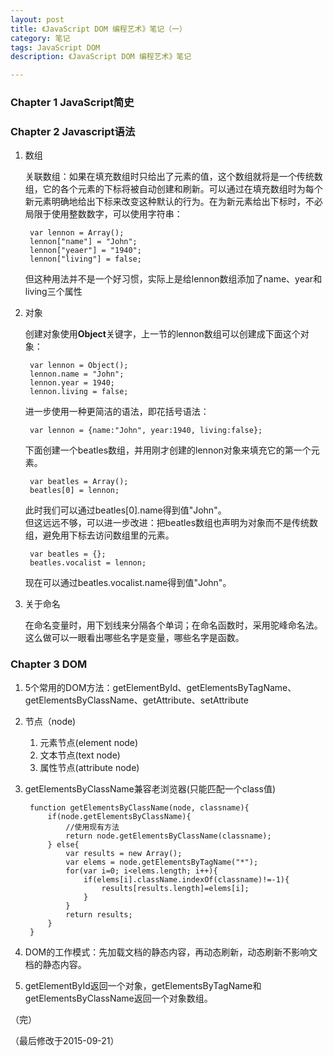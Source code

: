 ```yaml
---
layout: post
title: 《JavaScript DOM 编程艺术》笔记（一）
category: 笔记
tags: JavaScript DOM
description: 《JavaScript DOM 编程艺术》笔记

---
```


### Chapter 1 JavaScript简史

### Chapter 2 Javascript语法

1. 数组  

	关联数组：如果在填充数组时只给出了元素的值，这个数组就将是一个传统数组，它的各个元素的下标将被自动创建和刷新。可以通过在填充数组时为每个新元素明确地给出下标来改变这种默认的行为。在为新元素给出下标时，不必局限于使用整数数字，可以使用字符串：  
		
		var lennon = Array();  
		lennon["name"] = "John";  
		lennon["yeaer"] = "1940";  
		lennon["living"] = false;  
	
	但这种用法并不是一个好习惯，实际上是给lennon数组添加了name、year和living三个属性

2. 对象

	创建对象使用**Object**关键字，上一节的lennon数组可以创建成下面这个对象：
	
		var lennon = Object();  
		lennon.name = "John";  
		lennon.year = 1940;  
		lennon.living = false;  

	进一步使用一种更简洁的语法，即花括号语法：
		
		var lennon = {name:"John", year:1940, living:false};

	下面创建一个beatles数组，并用刚才创建的lennon对象来填充它的第一个元素。
	
		var beatles = Array();  
		beatles[0] = lennon;

	此时我们可以通过beatles[0].name得到值"John"。   
	但这远远不够，可以进一步改进：把beatles数组也声明为对象而不是传统数组，避免用下标去访问数组里的元素。
	
		var beatles = {};  
		beatles.vocalist = lennon;

	现在可以通过beatles.vocalist.name得到值"John"。

3. 关于命名
	
	在命名变量时，用下划线来分隔各个单词；在命名函数时，采用驼峰命名法。这么做可以一眼看出哪些名字是变量，哪些名字是函数。

### Chapter 3 DOM

1. 5个常用的DOM方法：getElementById、getElementsByTagName、getElementsByClassName、getAttribute、setAttribute


2. 节点（node)
	1. 元素节点(element node)
	2. 文本节点(text node)
	3. 属性节点(attribute node)

3. getElementsByClassName兼容老浏览器(只能匹配一个class值)  
		
		function getElementsByClassName(node, classname){
			if(node.getElementsByClassName){
				//使用现有方法
				return node.getElementsByClassName(classname);
			} else{
				var results = new Array();
				var elems = node.getElementsByTagName("*");
				for(var i=0; i<elems.length; i++){
					if(elems[i].className.indexOf(classname)!=-1){
						results[results.length]=elems[i];
					}
				}
				return results;
			}
		}

4. DOM的工作模式：先加载文档的静态内容，再动态刷新，动态刷新不影响文档的静态内容。
5. getElementById返回一个对象，getElementsByTagName和getElementsByClassName返回一个对象数组。

（完）

（最后修改于2015-09-21）